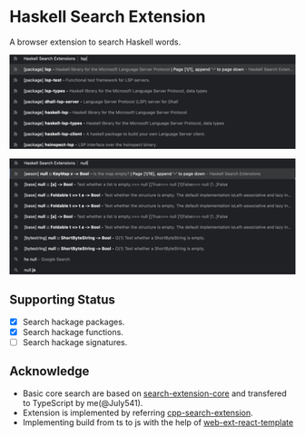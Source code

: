 # Haskell Search Extension

A browser extension to search Haskell words.

![Search hackage packages](./imgs/package.png)

![Search hackage functions](./imgs/name.png)

## Supporting Status

- [x] Search hackage packages.
- [x] Search hackage functions.
- [ ] Search hackage signatures.

## Acknowledge

- Basic core search are based on [search-extension-core](https://github.com/huhu/search-extension-core) and transfered to TypeScript by me(@July541).
- Extension is implemented by referring [cpp-search-extension](https://github.com/huhu/cpp-search-extension).
- Implementing build from ts to js with the help of [web-ext-react-template](https://github.com/hiterm/web-ext-react-template)
